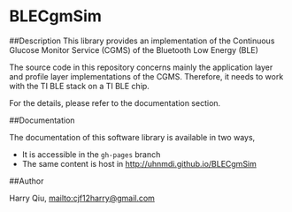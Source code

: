 BLECgmSim
==============

##Description
This library provides an implementation of the Continuous Glucose Monitor Service (CGMS) of the Bluetooth Low Energy (BLE)

The source code in this repository concerns mainly the application layer and profile layer implementations of the CGMS. Therefore, it needs to work with the TI BLE stack on a TI BLE chip.

For the details, please refer to the documentation section.

##Documentation

The documentation of this software library is available in two ways,

- It is accessible in the `gh-pages` branch
- The same content is host in http://uhnmdi.github.io/BLECgmSim

##Author

Harry Qiu, <mailto:cjf12harry@gmail.com>

